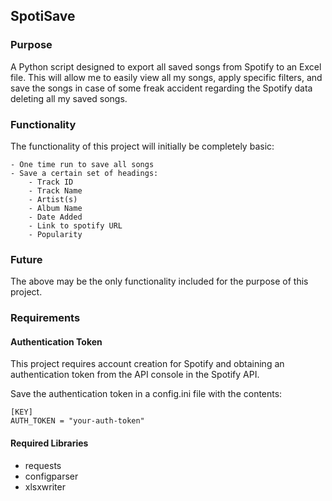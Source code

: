 ## SpotiSave

### Purpose

A Python script designed to export all saved songs from Spotify to an Excel file. This will allow me to easily view all my songs, apply specific filters, and save the songs in case of some freak accident regarding the Spotify data deleting all my saved songs.

### Functionality

The functionality of this project will initially be completely basic:

    - One time run to save all songs
    - Save a certain set of headings:
        - Track ID 
        - Track Name
        - Artist(s)
        - Album Name
        - Date Added
        - Link to spotify URL
        - Popularity

### Future 

The above may be the only functionality included for the purpose of this project.

### Requirements

#### Authentication Token 

This project requires account creation for Spotify and obtaining an authentication token from the API console in the Spotify API. 

Save the authentication token in a config.ini file with the contents:

```
[KEY]
AUTH_TOKEN = "your-auth-token"
```

#### Required Libraries

- requests
- configparser
- xlsxwriter